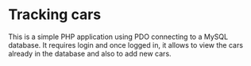 # Tracking cars

This is a simple PHP application using PDO connecting to a MySQL database.
It requires login and once logged in, it allows to view the cars already in the database and also to add new cars.
